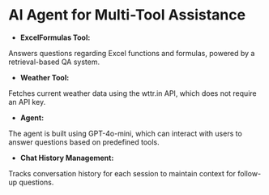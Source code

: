 # AI Agent for Multi-Tool Assistance

- **ExcelFormulas Tool:**

Answers questions regarding Excel functions and formulas, powered by a retrieval-based QA system.

- **Weather Tool:**

Fetches current weather data using the wttr.in API, which does not require an API key.

- **Agent:**

The agent is built using GPT-4o-mini, which can interact with users to answer questions based on predefined tools.

- **Chat History Management:**

Tracks conversation history for each session to maintain context for follow-up questions.

